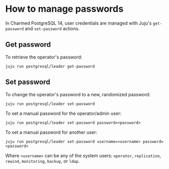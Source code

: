 # How to manage passwords

In Charmed PostgreSQL 14, user credentials are managed with Juju's `get-password` and `set-password` actions.

## Get password

To retrieve the operator's password:

```text
juju run postgresql/leader get-password
```

## Set password

To change the operator's password to a new, randomized password:

```text
juju run postgresql/leader set-password
```

To set a manual password for the operator/admin user:

```text
juju run postgresql/leader set-password password=<password>
```

To set a manual password for another user:

```text
juju run postgresql/leader set-password username=<username> password=<password>
```

Where `<username>` can be any of the system users: `operator`, `replication`, `rewind`, `monitoring`, `backup`, or `ldap`.

